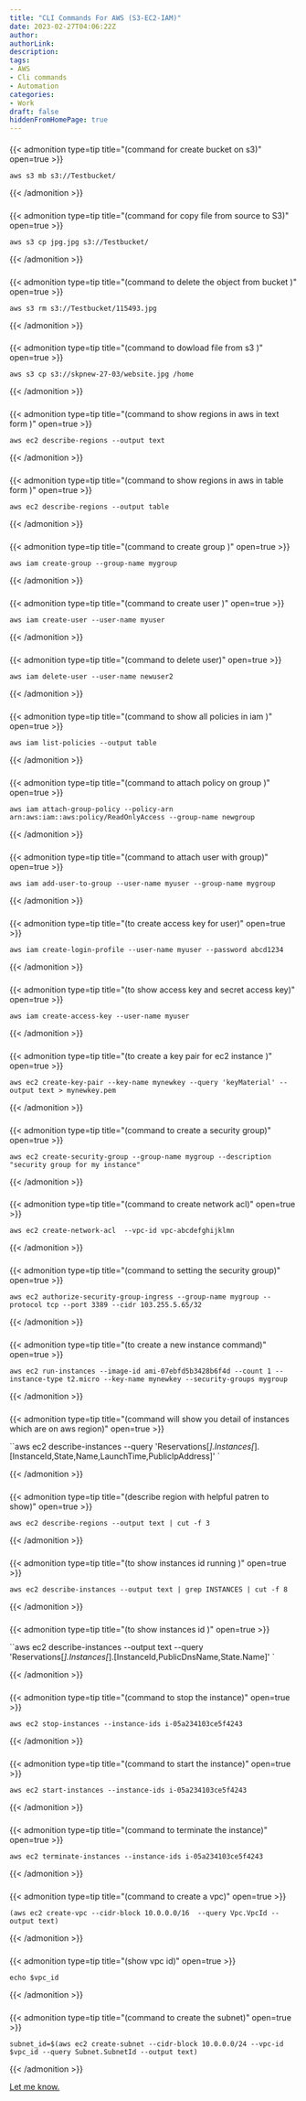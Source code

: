 ```yaml
---
title: "CLI Commands For AWS (S3-EC2-IAM)"
date: 2023-02-27T04:06:22Z
author:
authorLink:
description:
tags:
- AWS
- Cli commands
- Automation
categories:
- Work
draft: false
hiddenFromHomePage: true
---
```

#### 

{{< admonition type=tip title="(command for create bucket on s3)" open=true >}}

`aws s3 mb s3://Testbucket/`

{{< /admonition >}}

                

### 

{{< admonition type=tip title="(command for copy file from source to S3)" open=true >}}

`aws s3 cp jpg.jpg s3://Testbucket/ `

{{< /admonition >}}
    

### 

{{< admonition type=tip title="(command to delete the object from bucket )" open=true >}}

`aws s3 rm s3://Testbucket/115493.jpg `

{{< /admonition >}}


### 

{{< admonition type=tip title="(command to dowload file from s3 )" open=true >}}

`aws s3 cp s3://skpnew-27-03/website.jpg /home `

{{< /admonition >}}


### 

{{< admonition type=tip title="(command to show regions in aws in text form )" open=true >}}

`aws ec2 describe-regions --output text `

{{< /admonition >}}


### 

{{< admonition type=tip title="(command to show regions in aws in table form )" open=true >}}

`aws ec2 describe-regions --output table `

{{< /admonition >}}


### 

{{< admonition type=tip title="(command to create group  )" open=true >}}

`aws iam create-group --group-name mygroup  `

{{< /admonition >}}


### 

{{< admonition type=tip title="(command to create user )" open=true >}}

`aws iam create-user --user-name myuser `

{{< /admonition >}}

### 

{{< admonition type=tip title="(command to delete user)" open=true >}}

`aws iam delete-user --user-name newuser2 `

{{< /admonition >}}


### 

{{< admonition type=tip title="(command to show all policies in iam )" open=true >}}

`aws iam list-policies --output table `

{{< /admonition >}}


### 

{{< admonition type=tip title="(command to attach policy on group )" open=true >}}

`aws iam attach-group-policy --policy-arn arn:aws:iam::aws:policy/ReadOnlyAccess --group-name newgroup `

{{< /admonition >}}


### 

{{< admonition type=tip title="(command to attach user with group)" open=true >}}

`aws iam add-user-to-group --user-name myuser --group-name mygroup `

{{< /admonition >}}


### 

{{< admonition type=tip title="(to create access key for user)" open=true >}}

`aws iam create-login-profile --user-name myuser --password abcd1234 `

{{< /admonition >}}


### 

{{< admonition type=tip title="(to show access key and secret access key)" open=true >}}

`aws iam create-access-key --user-name myuser `

{{< /admonition >}}


### 

{{< admonition type=tip title="(to create a key pair for ec2 instance )" open=true >}}

`aws ec2 create-key-pair --key-name mynewkey --query 'keyMaterial' --output text > mynewkey.pem `

{{< /admonition >}}


### 

{{< admonition type=tip title="(command to create a security group)" open=true >}}

`aws ec2 create-security-group --group-name mygroup --description "security group for my instance" `

{{< /admonition >}}


### 

{{< admonition type=tip title="(command to create network acl)" open=true >}}

`aws ec2 create-network-acl  --vpc-id vpc-abcdefghijklmn `

{{< /admonition >}}


### 

{{< admonition type=tip title="(command to setting the security group)" open=true >}}

`aws ec2 authorize-security-group-ingress --group-name mygroup --protocol tcp --port 3389 --cidr 103.255.5.65/32 `

{{< /admonition >}}


### 

{{< admonition type=tip title="(to create a new instance command)" open=true >}}

`aws ec2 run-instances --image-id ami-07ebfd5b3428b6f4d --count 1 --instance-type t2.micro --key-name mynewkey --security-groups mygroup `

{{< /admonition >}}


### 

{{< admonition type=tip title="(command will show you detail of instances which are on aws region)" open=true >}}

``aws ec2 describe-instances --query 'Reservations[*].Instances[*].[InstanceId,State,Name,LaunchTime,PublicIpAddress]' `

{{< /admonition >}}


### 

{{< admonition type=tip title="(describe region with helpful patren to show)" open=true >}}

`aws ec2 describe-regions --output text | cut -f 3 `

{{< /admonition >}}


### 

{{< admonition type=tip title="(to show instances id running )" open=true >}}

`aws ec2 describe-instances --output text | grep INSTANCES | cut -f 8 `

{{< /admonition >}}


### 

{{< admonition type=tip title="(to show instances id )" open=true >}}

``aws ec2 describe-instances --output text --query 'Reservations[*].Instances[*].[InstanceId,PublicDnsName,State.Name]' `

{{< /admonition >}}


### 

{{< admonition type=tip title="(command to stop the instance)" open=true >}}

` aws ec2 stop-instances --instance-ids i-05a234103ce5f4243 `

{{< /admonition >}}


### 

{{< admonition type=tip title="(command to start the instance)" open=true >}}

` aws ec2 start-instances --instance-ids i-05a234103ce5f4243 `

{{< /admonition >}}


### 

{{< admonition type=tip title="(command to terminate the instance)" open=true >}}

` aws ec2 terminate-instances --instance-ids i-05a234103ce5f4243 `

{{< /admonition >}}


### 

{{< admonition type=tip title="(command to create a vpc)" open=true >}}

` (aws ec2 create-vpc --cidr-block 10.0.0.0/16  --query Vpc.VpcId --output text) `

{{< /admonition >}}


### 

{{< admonition type=tip title="(show vpc id)" open=true >}}

` echo $vpc_id `

{{< /admonition >}}


### 

{{< admonition type=tip title="(command to create the subnet)" open=true >}}

` subnet_id=$(aws ec2 create-subnet --cidr-block 10.0.0.0/24 --vpc-id $vpc_id --query Subnet.SubnetId --output text) `

{{< /admonition >}}


[Let me know.](yahya.gulshan@gmail.com)
